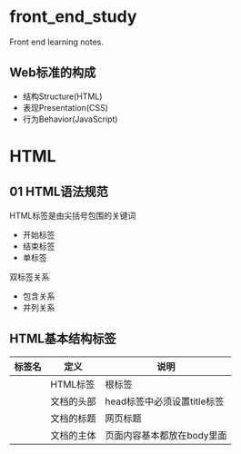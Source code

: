 # front_end_study
Front end learning notes.

## Web标准的构成
+ 结构Structure(HTML)  
+ 表现Presentation(CSS)  
+ 行为Behavior(JavaScript)  

# HTML
## 01 HTML语法规范

HTML标签是由尖括号包围的关键词  
+ 开始标签<html>  
+ 结束标签</html>  
+ 单标签<br/>  

双标签关系  
+ 包含关系  
+ 并列关系  

## HTML基本结构标签

标签名|定义|说明
------|----|----
 <html></html> |HTML标签|根标签
 <head></head> |文档的头部|head标签中必须设置title标签
 <title></title> |文档的标题|网页标题
 <body></body> |文档的主体|页面内容基本都放在body里面


